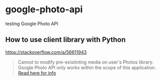 # google-photo-api
testing Google Photo API

## How to use client library with Python

https://stackoverflow.com/a/56611943

> Cannot to modify pre-existinting media on user's Photos library. Google Photo API only works within the scope of this application. [Read here for info](https://stackoverflow.com/a/56897605)